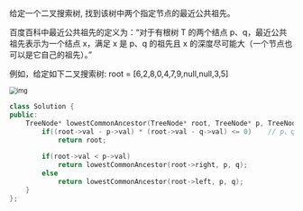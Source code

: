 给定一个二叉搜索树, 找到该树中两个指定节点的最近公共祖先。

百度百科中最近公共祖先的定义为：“对于有根树 T 的两个结点 p、q，最近公共祖先表示为一个结点 x，满足 x 是 p、q 的祖先且 x 的深度尽可能大（一个节点也可以是它自己的祖先）。”

例如，给定如下二叉搜索树:  root = [6,2,8,0,4,7,9,null,null,3,5]

<img src="https://assets.leetcode-cn.com/aliyun-lc-upload/uploads/2018/12/14/binarysearchtree_improved.png" alt="img" style="zoom:80%;" />



```c++
class Solution {
public:
    TreeNode* lowestCommonAncestor(TreeNode* root, TreeNode* p, TreeNode* q) {
        if((root->val - p->val) * (root->val - q->val) <= 0)    // p、q位于根的两侧
            return root;
        
        if(root->val < p->val)  
            return lowestCommonAncestor(root->right, p, q);
        else
            return lowestCommonAncestor(root->left, p, q);
    }
};
```

